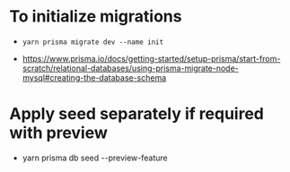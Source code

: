# To initialize migrations

- `yarn prisma migrate dev --name init`

- https://www.prisma.io/docs/getting-started/setup-prisma/start-from-scratch/relational-databases/using-prisma-migrate-node-mysql#creating-the-database-schema

# Apply seed separately if required with preview

- yarn prisma db seed --preview-feature
